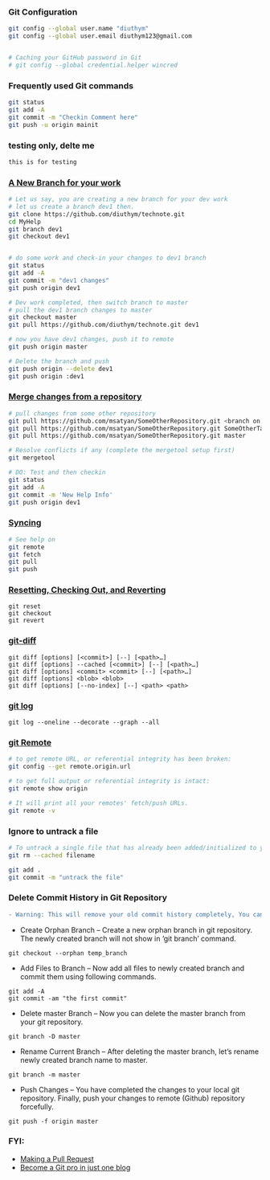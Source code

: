 

### Git Configuration
```bash
git config --global user.name "diuthym"
git config --global user.email diuthym123@gmail.com


# Caching your GitHub password in Git
# git config --global credential.helper wincred
```

### Frequently used Git commands
```bash
git status
git add -A
git commit -m "Checkin Comment here"
git push -u origin mainit
```


### testing only, delte me
```bash
this is for testing
```

### [A New Branch for your work](https://www.atlassian.com/git/tutorials/using-branches)
```bash
# Let us say, you are creating a new branch for your dev work
# let us create a branch dev1 then.
git clone https://github.com/diuthym/technote.git
cd MyHelp
git branch dev1
git checkout dev1


# do some work and check-in your changes to dev1 branch
git status
git add -A
git commit -m "dev1 changes"
git push origin dev1

# Dev work completed, then switch branch to master
# pull the dev1 branch changes to master
git checkout master
git pull https://github.com/diuthym/technote.git dev1

# now you have dev1 changes, push it to remote
git push origin master

# Delete the branch and push
git push origin --delete dev1
git push origin :dev1
```


### [Merge changes from a repository](https://www.atlassian.com/git/tutorials/git-merge)
```bash
# pull changes from some other repository
git pull https://github.com/msatyan/SomeOtherRepository.git <branch on that repo>
git pull https://github.com/msatyan/SomeOtherRepository.git SomeOtherTask
git pull https://github.com/msatyan/SomeOtherRepository.git master

# Resolve conflicts if any (complete the mergetool setup first)
git mergetool

# DO: Test and then checkin
git status
git add -A
git commit -m 'New Help Info'
git push origin dev1
```

### [Syncing](https://www.atlassian.com/git/tutorials/syncing)
```bash
# See help on
git remote
git fetch
git pull
git push
```
### [Resetting, Checking Out, and Reverting](https://www.atlassian.com/git/tutorials/advanced-overview)
```
git reset
git checkout
git revert
```


### [git-diff](https://git-scm.com/docs/git-diff)
```
git diff [options] [<commit>] [--] [<path>…​]
git diff [options] --cached [<commit>] [--] [<path>…​]
git diff [options] <commit> <commit> [--] [<path>…​]
git diff [options] <blob> <blob>
git diff [options] [--no-index] [--] <path> <path>
```


### [git log](https://www.atlassian.com/git/tutorials/git-log)
```
git log --oneline --decorate --graph --all
```

### [git Remote](https://git-scm.com/docs/git-remote)
```bash
# to get remote URL, or referential integrity has been broken:
git config --get remote.origin.url

# to get full output or referential integrity is intact:
git remote show origin

# It will print all your remotes' fetch/push URLs.
git remote -v
```

### Ignore to untrack a file
```bash
# To untrack a single file that has already been added/initialized to your repository
git rm --cached filename

git add .
git commit -m "untrack the file"
```

### Delete Commit History in Git Repository
```diff
- Warning: This will remove your old commit history completely, You can’t recover it again.
```

- Create Orphan Branch – Create a new orphan branch in git repository. The newly created branch will not show in ‘git branch’ command.
```
git checkout --orphan temp_branch
```

- Add Files to Branch – Now add all files to newly created branch and commit them using following commands.
```
git add -A
git commit -am "the first commit"
```

- Delete master Branch – Now you can delete the master branch from your git repository.
```
git branch -D master

```

- Rename Current Branch – After deleting the master branch, let’s rename newly created branch name to master.
```
git branch -m master

```
- Push Changes – You have completed the changes to your local git repository. Finally, push your changes to remote (Github) repository forcefully.
```
git push -f origin master
```


### FYI:
* [Making a Pull Request](https://www.atlassian.com/git/tutorials/making-a-pull-request)
* [Become a Git pro in just one blog](https://itnext.io/become-a-git-pro-in-just-one-blog-a-thorough-guide-to-git-architecture-and-command-line-interface-93fbe9bdb395)

